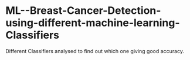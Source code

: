 # ML--Breast-Cancer-Detection-using-different-machine-learning-Classifiers
Different Classifiers analysed to find out which one giving good accuracy.
